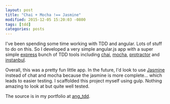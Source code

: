 ```yaml
---
layout: post
title: "Chai + Mocha !== Jasmine"
modified: 2015-12-05 15:20:03 -0800
tags: [tdd]
categories: posts
---
```

I've been spending some time working with TDD and angular. Lots of stuff to do on this. So I developed a very simple angular.js app with a super simple [express](http://expressjs.com/en/)  bunch of TDD tools including [chai](http://chaijs.com/), [mocha](https://mochajs.org/), [protractor](https://angular.github.io/protractor/#/) and [instanbul](https://gotwarlost.github.io/istanbul/).

Overall, this was a pretty fun little app. In the future, I'd look to use [Jasmine](http://jasmine.github.io/) instead of chat and mocha because the jasmine is more complete... which leads to easier testing. I scaffolded this project myself using gulp. Nothing amazing to look at but quite well tested.

The source is in my portfolio at [ang_tdd](https://github.com/ricmclaughlin/ang_tdd).